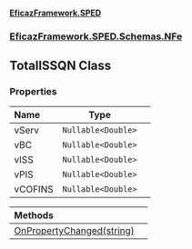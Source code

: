 #### [EficazFramework.SPED](EficazFrameworkSPED.md 'EficazFramework SPED')
### [EficazFramework.SPED.Schemas.NFe](EficazFramework.SPED.Schemas.NFe.md 'EficazFramework.SPED.Schemas.NFe')

## TotalISSQN Class
### Properties

| Name | Type | |
| :--- | :---: | :--- |
| vServ | `Nullable<Double>` |  |
| vBC | `Nullable<Double>` |  |
| vISS | `Nullable<Double>` |  |
| vPIS | `Nullable<Double>` |  |
| vCOFINS | `Nullable<Double>` |  |

| Methods | |
| :--- | :--- |
| [OnPropertyChanged(string)](EficazFramework.SPED.Schemas.NFe/TotalISSQN/OnPropertyChanged(string).md 'EficazFramework.SPED.Schemas.NFe.TotalISSQN.OnPropertyChanged(string)') | |
